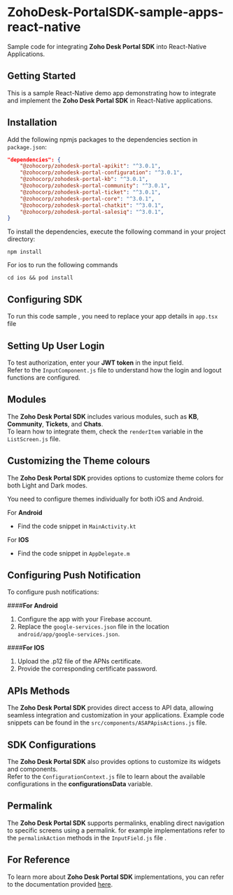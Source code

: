 # ZohoDesk-PortalSDK-sample-apps-react-native

Sample code for integrating **Zoho Desk Portal SDK** into React-Native Applications.

## Getting Started 

This is a sample React-Native demo app demonstrating how to integrate and implement the **Zoho Desk Portal SDK** in React-Native applications.

## Installation
Add the following npmjs packages to the dependencies section in `package.json`:

```json
"dependencies": {
    "@zohocorp/zohodesk-portal-apikit": "^3.0.1",
    "@zohocorp/zohodesk-portal-configuration": "^3.0.1",
    "@zohocorp/zohodesk-portal-kb": "^3.0.1",
    "@zohocorp/zohodesk-portal-community": "^3.0.1",
    "@zohocorp/zohodesk-portal-ticket": "^3.0.1",
    "@zohocorp/zohodesk-portal-core": "^3.0.1",
    "@zohocorp/zohodesk-portal-chatkit": "^3.0.1",
    "@zohocorp/zohodesk-portal-salesiq": "^3.0.1",
}
```

To install the dependencies, execute the following command in your project directory:
```shell
npm install
```

For ios to run the following commands
```
cd ios && pod install
```

## Configuring SDK

To run this code sample , you need to replace your app details in `app.tsx` file

## Setting Up User Login

To test authorization, enter your **JWT token** in the input field.\
Refer to the `InputComponent.js` file to understand how the login and logout functions are configured.

## Modules 

The **Zoho Desk Portal SDK** includes various modules, such as **KB**, **Community**, **Tickets**, and **Chats**.\
To learn how to integrate them, check the `renderItem` variable in the `ListScreen.js` file.

## Customizing the Theme colours

The **Zoho Desk Portal SDK** provides options to customize theme colors for both Light and Dark modes.

You need to configure themes individually for both iOS and Android.

For **Android**
* Find the code snippet in `MainActivity.kt`

For **IOS**
* Find the code snippet in `AppDelegate.m`

## Configuring Push Notification

To configure push notifications:

####**For Android** 

1. Configure the app with your Firebase account.
2. Replace the `google-services.json` file in the location `android/app/google-services.json`.

####**For IOS** 

1. Upload the .p12 file of the APNs certificate.
2. Provide the corresponding certificate password.

## APIs Methods

The **Zoho Desk Portal SDK** provides direct access to API data, allowing seamless integration and customization in your applications.
Example code snippets can be found in the `src/components/ASAPApisActions.js` file.

## SDK Configurations

The **Zoho Desk Portal SDK** also provides options to customize its widgets and components.\
Refer to the `ConfigurationContext.js` file to learn about the available configurations in the **configurationsData** variable.

## Permalink

The **Zoho Desk Portal SDK** supports permalinks, enabling direct navigation to specific screens using a permalink.
for example implementations refer to the `permalinkAction` methods in the `InputField.js` file .


## For Reference

To learn more about **Zoho Desk Portal SDK** implementations, you can refer to the documentation provided [here](https://help.zoho.com/portal/en/kb/desk/developer-space/asap/react-native-sdk).